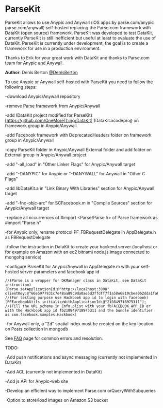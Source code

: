 ParseKit
========

ParseKit allows to use Anypic and Anywall (iOS apps by parse.com/anypic parse.com/anywall) self-hosted replacing the Parse.com framework with DataKit (open source) framework.
ParseKit was developed to test DataKit, currently ParseKit is still inefficient but useful at least to evaluate the use of DataKit.
ParseKit is currently under development, the goal is to create a framework for use in a production environment.

Thanks to Erik for your great work with DataKit and thanks to Parse.com team for Anypic and Anywall.

**Author**: Denis Berton [@DenisBerton](https://twitter.com/DenisBerton)

To use Anypic or Anywall self-hosted with ParseKit you need to follow the following steps:

-download Anypic/Anywall repository

-remove Parse framework from Anypic/Anywall

-add (DataKit project modified for ParseKit)[https://github.com/OneMoreThing/DataKit] (DataKit.xcodeproj) on framework group in Anypic/Anywall

-add Facebook framework with DeprecatedHeaders folder on framework group in Anypic/Anywall

-copy ParseKit folder in Anypic/Anywall External folder and add folder on External group in Anypic/Anywall project

-add "-all_load" in "Other Linker Flags" for Anypic/Anywall target

-add "-DANYPIC" for Anypic or "-DANYWALL" for Anywall in "Other C Flags"

-add libDataKit.a in "Link Binary With Libraries" section for Anypic/Anywall target

-add "-fno-objc-arc" for SCFacebook.m in "Compile Sources" section for Anypic/Anywall target

-replace all occurrences of  #import \<Parse/Parse.h\> of Parse framework as #import "Parse.h"

-for Anypic only, rename protocol PF_FBRequestDelegate in AppDelegate.h as FBRequestDelegate

-follow the instruction in DataKit to create your backend server (localhost or for example on Amazon with an ec2 bitnami node.js image connected to mongohq service)

-configure ParseKit for Anypic/Anywall in AppDelegate.m with your self-hosted server parameters and facebook app id 

    //(Parse is a wrapper for DKManager class in DataKit, see DataKit instruction)
    [Parse setApplicationId:@"http://localhost:3000" clientKey:@"66e5977931c7e48aa89c9da0ae5d3ffdff7f1a58e6819cbea062dda1fa050296"];    
    //(For testing purpose use Hackbook app id to login with facebook)
    [PFFacebookUtils initializeWithApplicationId:@"210849718975311"];
    //(Fill the URL scheme in Info.plist with your fbFACEBOOK_APP_ID or with the Hackbook app id fb210849718975311 and the bundle identifier as com.facebook.samples.Hackbook)
    

-for Anywall only, a "2d" spatial index must be created on the key location on Posts collection in mongodb

See [FAQ](https://github.com/OneMoreThing/ParseKit/wiki/FAQ) page for common errors and resolution.


TODO:
 
-Add push notifications and async messaging (currently not implemented in DataKit)

-Add ACL (currently not implemented in DataKit)

-Add js API for Anypic-web site

-Develop an efficient way to implement Parse.com orQueryWithSubqueries

-Option to store/load images on Amazon S3 bucket

